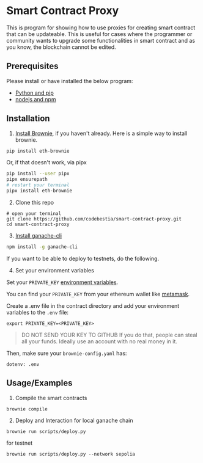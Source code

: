 
# Smart Contract Proxy

This is program for showing how to use proxies for creating smart contract that can be updateable. This is useful for cases where the programmer or community wants to upgrade some functionalities in smart contract and as you know, the blockchain cannot be edited.

## Prerequisites
Please install or have installed the below program:

- [Python and pip](https://nodejs.org/en/download/)
- [nodejs and npm](https://nodejs.org/en/download/)

## Installation

1. [Install Brownie](https://eth-brownie.readthedocs.io/en/stable/install.html), if you haven't already. Here is a simple way to install brownie.

```bash
pip install eth-brownie
```
Or, if that doesn't work, via pipx
```bash
pip install --user pipx
pipx ensurepath
# restart your terminal
pipx install eth-brownie
```
2. Clone this repo
```
# open your terminal
git clone https://github.com/codebestia/smart-contract-proxy.git
cd smart-contract-proxy
```

3. [Install ganache-cli](https://www.npmjs.com/package/ganache-cli)

```bash
npm install -g ganache-cli
```
If you want to be able to deploy to testnets, do the following. 

4. Set your environment variables

Set your `PRIVATE_KEY` [environment variables](https://www.twilio.com/blog/2017/01/how-to-set-environment-variables.html). 

You can find your `PRIVATE_KEY` from your ethereum wallet like [metamask](https://metamask.io/). 


Create a .env file in the contract directory and add your environment variables to the `.env` file:

```
export PRIVATE_KEY=<PRIVATE_KEY>
```
> DO NOT SEND YOUR KEY TO GITHUB
> If you do that, people can steal all your funds. Ideally use an account with no real money in it. 


Then, make sure your `brownie-config.yaml` has:

```
dotenv: .env
```




## Usage/Examples

1. Compile the smart contracts
```
brownie compile
```
2. Deploy and Interaction
for local ganache chain
```
brownie run scripts/deploy.py
```
for testnet
```
brownie run scripts/deploy.py --network sepolia
```
